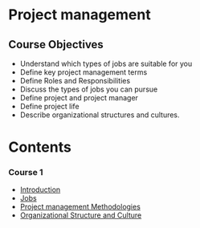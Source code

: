 # Project management

## Course Objectives

- Understand which types of jobs are suitable for you
- Define key project management terms
- Define Roles and Responsibilities
- Discuss the types of jobs you can pursue
- Define project and project manager
- Define project life
- Describe organizational structures and cultures.

# Contents

### Course 1

- [Introduction](/Project-Management/0x00-Foundations_of_Project_Mangement/0x00-introduction.md)
- [Jobs](/Project-Management/0x00-Foundations_of_Project_Mangement/0x01-Jobs.md)
- [Project management Methodologies](/Project-Management/0x00-Foundations_of_Project_Mangement/0x02-PM-Meth.md)
- [Organizational Structure and Culture](/Project-Management/0x00-Foundations_of_Project_Mangement/0x03-organizational-culture.md)

